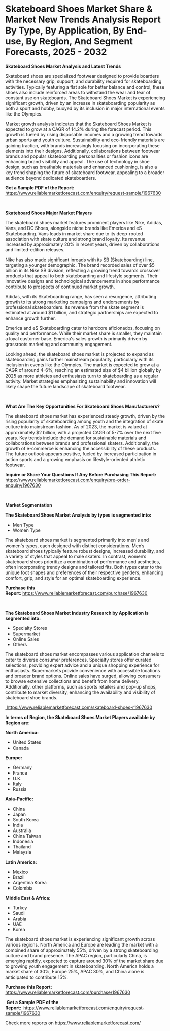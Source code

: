 <p><h1>Skateboard Shoes Market Share & Market New Trends Analysis Report By Type, By Application, By End-use, By Region, And Segment Forecasts, 2025 - 2032</h1></p><p><strong>Skateboard Shoes Market Analysis and Latest Trends</strong></p>
<p><p>Skateboard shoes are specialized footwear designed to provide boarders with the necessary grip, support, and durability required for skateboarding activities. Typically featuring a flat sole for better balance and control, these shoes also include reinforced areas to withstand the wear and tear of constant use on skateboards. The Skateboard Shoes Market is experiencing significant growth, driven by an increase in skateboarding popularity as both a sport and hobby, buoyed by its inclusion in major international events like the Olympics.</p><p>Market growth analysis indicates that the Skateboard Shoes Market is expected to grow at a CAGR of 14.2% during the forecast period. This growth is fueled by rising disposable incomes and a growing trend towards urban sports and youth culture. Sustainability and eco-friendly materials are gaining traction, with brands increasingly focusing on incorporating these elements into their designs. Additionally, collaborations between footwear brands and popular skateboarding personalities or fashion icons are enhancing brand visibility and appeal. The use of technology in shoe design, such as breathable materials and enhanced cushioning, is also a key trend shaping the future of skateboard footwear, appealing to a broader audience beyond dedicated skateboarders.</p></p>
<p><strong>Get a Sample PDF of the Report:&nbsp;</strong> <a href="https://www.reliablemarketforecast.com/enquiry/request-sample/1967630?utm_campaign=3049&utm_medium=2&utm_source=Github&utm_content=ia&utm_term=04042025&utm_id=skateboard-shoes">https://www.reliablemarketforecast.com/enquiry/request-sample/1967630</a></p>
<p>&nbsp;</p>
<p><strong>Skateboard Shoes Major Market Players</strong></p>
<p><p>The skateboard shoes market features prominent players like Nike, Adidas, Vans, and DC Shoes, alongside niche brands like Emerica and eS Skateboarding. Vans leads in market share due to its deep-rooted association with skate culture and strong brand loyalty. Its revenue increased by approximately 20% in recent years, driven by collaborations and limited-edition releases.</p><p>Nike has also made significant inroads with its SB (Skateboarding) line, targeting a younger demographic. The brand recorded sales of over $5 billion in its Nike SB division, reflecting a growing trend towards crossover products that appeal to both skateboarding and lifestyle segments. Their innovative designs and technological advancements in shoe performance contribute to prospects of continued market growth.</p><p>Adidas, with its Skateboarding range, has seen a resurgence, attributing growth to its strong marketing campaigns and endorsements by professional skateboarders. Its revenue from the skate segment is estimated at around $1 billion, and strategic partnerships are expected to enhance growth further.</p><p>Emerica and eS Skateboarding cater to hardcore aficionados, focusing on quality and performance. While their market share is smaller, they maintain a loyal customer base. Emerica's sales growth is primarily driven by grassroots marketing and community engagement.</p><p>Looking ahead, the skateboard shoes market is projected to expand as skateboarding gains further mainstream popularity, particularly with its inclusion in events like the Olympics. The market is expected to grow at a CAGR of around 4-6%, reaching an estimated size of $4 billion globally by 2025 as more athletes and enthusiasts turn to skateboarding as a regular activity. Market strategies emphasizing sustainability and innovation will likely shape the future landscape of skateboard footwear.</p></p>
<p>&nbsp;</p>
<p><strong>What Are The Key Opportunities For Skateboard Shoes Manufacturers?</strong></p>
<p><p>The skateboard shoes market has experienced steady growth, driven by the rising popularity of skateboarding among youth and the integration of skate culture into mainstream fashion. As of 2023, the market is valued at approximately $2 billion, with a projected CAGR of 5-7% over the next five years. Key trends include the demand for sustainable materials and collaborations between brands and professional skaters. Additionally, the growth of e-commerce is enhancing the accessibility of these products. The future outlook appears positive, fueled by increased participation in action sports and a growing emphasis on lifestyle-oriented athletic footwear.</p></p>
<p><strong>Inquire or Share Your Questions If Any Before Purchasing This Report:</strong> <a href="https://www.reliablemarketforecast.com/enquiry/pre-order-enquiry/1967630?utm_campaign=3049&utm_medium=2&utm_source=Github&utm_content=ia&utm_term=04042025&utm_id=skateboard-shoes">https://www.reliablemarketforecast.com/enquiry/pre-order-enquiry/1967630</a></p>
<p>&nbsp;</p>
<p><strong>Market Segmentation</strong></p>
<p><strong>The Skateboard Shoes Market Analysis by types is segmented into:</strong></p>
<p><ul><li>Men Type</li><li>Women Type</li></ul></p>
<p><p>The skateboard shoes market is segmented primarily into men's and women's types, each designed with distinct considerations. Men’s skateboard shoes typically feature robust designs, increased durability, and a variety of styles that appeal to male skaters. In contrast, women’s skateboard shoes prioritize a combination of performance and aesthetics, often incorporating trendy designs and tailored fits. Both types cater to the unique foot shapes and preferences of their respective genders, enhancing comfort, grip, and style for an optimal skateboarding experience.</p></p>
<p><strong>Purchase this Report:&nbsp;</strong><a href="https://www.reliablemarketforecast.com/purchase/1967630?utm_campaign=3049&utm_medium=2&utm_source=Github&utm_content=ia&utm_term=04042025&utm_id=skateboard-shoes">https://www.reliablemarketforecast.com/purchase/1967630</a></p>
<p>&nbsp;</p>
<p><strong>The Skateboard Shoes Market Industry Research by Application is segmented into:</strong></p>
<p><ul><li>Specialty Stores</li><li>Supermarket</li><li>Online Sales</li><li>Others</li></ul></p>
<p><p>The skateboard shoes market encompasses various application channels to cater to diverse consumer preferences. Specialty stores offer curated selections, providing expert advice and a unique shopping experience for enthusiasts. Supermarkets provide convenience with accessible locations and broader brand options. Online sales have surged, allowing consumers to browse extensive collections and benefit from home delivery. Additionally, other platforms, such as sports retailers and pop-up shops, contribute to market diversity, enhancing the availability and visibility of skateboard shoe brands.</p></p>
<p><a href="https://www.reliablemarketforecast.com/skateboard-shoes-r1967630?utm_campaign=3049&utm_medium=2&utm_source=Github&utm_content=ia&utm_term=04042025&utm_id=skateboard-shoes">&nbsp;https://www.reliablemarketforecast.com/skateboard-shoes-r1967630</a></p>
<p><strong>In terms of Region, the Skateboard Shoes Market Players available by Region are:</strong></p>
<p>
    <p> <strong> North America: </strong>
        <ul>
            <li>United States</li>
            <li>Canada</li>
        </ul>
        </p> 
    <p> <strong> Europe: </strong>
        <ul>
            <li>Germany</li>
            <li>France</li>
            <li>U.K.</li>
            <li>Italy</li>
            <li>Russia</li>
        </ul>
        </p> 
    <p> <strong> Asia-Pacific: </strong>
        <ul>
            <li>China</li>
            <li>Japan</li>
            <li>South Korea</li>
            <li>India</li>
            <li>Australia</li>
            <li>China Taiwan</li>
            <li>Indonesia</li>
            <li>Thailand</li>
            <li>Malaysia</li>
        </ul>
        </p> 
    <p> <strong> Latin America: </strong>
        <ul>
            <li>Mexico</li>
            <li>Brazil</li>
            <li>Argentina Korea</li>
            <li>Colombia</li>
        </ul>
        </p> 
    <p> <strong> Middle East & Africa: </strong>
        <ul>
            <li>Turkey</li>
            <li>Saudi</li>
            <li>Arabia</li>
            <li>UAE</li>
            <li>Korea</li>
        </ul>
    </p>
    </p>
<p><p>The skateboard shoes market is experiencing significant growth across various regions. North America and Europe are leading the market with a combined share of approximately 55%, driven by a strong skateboarding culture and brand presence. The APAC region, particularly China, is emerging rapidly, expected to capture around 30% of the market share due to growing youth engagement in skateboarding. North America holds a market share of 30%, Europe 25%, APAC 30%, and China alone is anticipated to contribute 15%.</p></p>
<p><strong>Purchase this Report: </strong><a href="https://www.reliablemarketforecast.com/purchase/1967630?utm_campaign=3049&utm_medium=2&utm_source=Github&utm_content=ia&utm_term=04042025&utm_id=skateboard-shoes">https://www.reliablemarketforecast.com/purchase/1967630</a></p>
<p>&nbsp;<strong>Get a Sample PDF of the Report:&nbsp;&nbsp;</strong><a href="https://www.reliablemarketforecast.com/enquiry/request-sample/1967630?utm_campaign=3049&utm_medium=2&utm_source=Github&utm_content=ia&utm_term=04042025&utm_id=skateboard-shoes">https://www.reliablemarketforecast.com/enquiry/request-sample/1967630</a></p>
<p><strong></strong></p>
<p>Check more reports on <a href="https://www.reliablemarketforecast.com/?utm_campaign=3049&utm_medium=2&utm_source=Github&utm_content=ia&utm_term=04042025&utm_id=skateboard-shoes">https://www.reliablemarketforecast.com/</a></p>